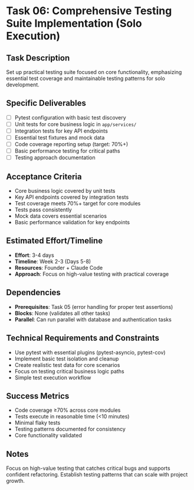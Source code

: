# Task 06: Comprehensive Testing Suite Implementation (Solo Execution)

## Task Description
Set up practical testing suite focused on core functionality, emphasizing essential test coverage and maintainable testing patterns for solo development.

## Specific Deliverables
- [ ] Pytest configuration with basic test discovery
- [ ] Unit tests for core business logic in `app/services/`
- [ ] Integration tests for key API endpoints
- [ ] Essential test fixtures and mock data
- [ ] Code coverage reporting setup (target: 70%+)
- [ ] Basic performance testing for critical paths
- [ ] Testing approach documentation

## Acceptance Criteria
- Core business logic covered by unit tests
- Key API endpoints covered by integration tests
- Test coverage meets 70%+ target for core modules
- Tests pass consistently
- Mock data covers essential scenarios
- Basic performance validation for key endpoints

## Estimated Effort/Timeline
- **Effort**: 3-4 days
- **Timeline**: Week 2-3 (Days 5-8)
- **Resources**: Founder + Claude Code
- **Approach**: Focus on high-value testing with practical coverage

## Dependencies
- **Prerequisites**: Task 05 (error handling for proper test assertions)
- **Blocks**: None (validates all other tasks)
- **Parallel**: Can run parallel with database and authentication tasks

## Technical Requirements and Constraints
- Use pytest with essential plugins (pytest-asyncio, pytest-cov)
- Implement basic test isolation and cleanup
- Create realistic test data for core scenarios
- Focus on testing critical business logic paths
- Simple test execution workflow

## Success Metrics
- Code coverage ≥70% across core modules
- Tests execute in reasonable time (<10 minutes)
- Minimal flaky tests
- Testing patterns documented for consistency
- Core functionality validated

## Notes
Focus on high-value testing that catches critical bugs and supports confident refactoring. Establish testing patterns that can scale with project growth.